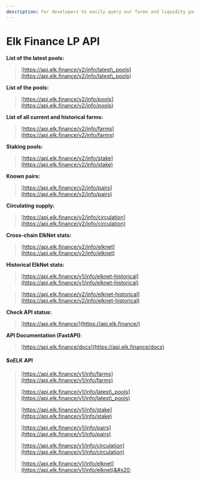 ```yaml
---
description: For developers to easily query our farms and liquidity pairs.
---
```


# Elk Finance LP API

**List of the latest pools:**

> [https://api.elk.finance/v2/info/latest\_pools](https://api.elk.finance/v2/info/latest\_pools)

**List of the pools:**

> [https://api.elk.finance/v2/info/pools](https://api.elk.finance/v2/info/pools)

**List of all current and historical farms:**

> [https://api.elk.finance/v2/info/farms](https://api.elk.finance/v2/info/farms)

**Staking pools:**

> [https://api.elk.finance/v2/info/stake](https://api.elk.finance/v2/info/stake)

**Known pairs:**

> [https://api.elk.finance/v2/info/pairs](https://api.elk.finance/v2/info/pairs)

**Circulating supply:**

> [https://api.elk.finance/v2/info/circulation](https://api.elk.finance/v2/info/circulation)

**Cross-chain ElkNet stats:**

> [https://api.elk.finance/v2/info/elknet](https://api.elk.finance/v2/info/elknet)

**Historical ElkNet stats:**

> [https://api.elk.finance/v1/info/elknet-historical](https://api.elk.finance/v1/info/elknet-historical)

> [https://api.elk.finance/v2/info/elknet-historical](https://api.elk.finance/v2/info/elknet-historical)

**Check API status:**

> [https://api.elk.finance/](https://api.elk.finance/)

**API Documentation (FastAPI)**:

> [https://api.elk.finance/docs](https://api.elk.finance/docs)

#### $oELK API

> [https://api.elk.finance/v1/info/farms](https://api.elk.finance/v1/info/farms)
>
> [https://api.elk.finance/v1/info/latest\_pools](https://api.elk.finance/v1/info/latest\_pools)
>
> [https://api.elk.finance/v1/info/stake](https://api.elk.finance/v1/info/stake)
>
> [https://api.elk.finance/v1/info/pairs](https://api.elk.finance/v1/info/pairs)
>
> [https://api.elk.finance/v1/info/circulation](https://api.elk.finance/v1/info/circulation)
>
> [https://api.elk.finance/v1/info/elknet](https://api.elk.finance/v1/info/elknet)&#x20;

